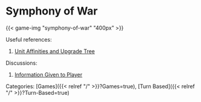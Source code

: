 # Symphony of War

{{< game-img "symphony-of-war" "400px" >}}

Useful references:

1. [Unit Affinities and Upgrade Tree](https://steamcommunity.com/sharedfiles/filedetails/?id=2852514526)

Discussions:

1. [Information Given to Player](https://steamcommunity.com/app/1488200/discussions/0/5595187488984677120/)

Categories:
[Games]({{< relref "/" >}}?Games=true),
[Turn Based]({{< relref "/" >}}?Turn-Based=true)